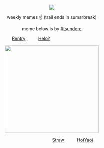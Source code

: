 
<div id="header" align="center">

![](https://komarev.com/ghpvc/?username=destroy-boys&style=plastic&color=lightgrey&label=_baes_&base=1000)

<div id="header" align="center">

weekly memes ☝️ (trail ends in sumarbreak)

meme below is by [#tsundere](https://github.com/Ioonatic)

<div id="header" align="center">

[Rentry](https://rentry.co/lordless)⠀⠀⠀⠀[Helo?](https://en.m.wikipedia.org/wiki/Lee_Do-hyun)⠀⠀⠀⠀⠀⠀⠀⠀⠀⠀⠀⠀⠀

<div id="header" align="center">

<img src=https://i.postimg.cc/vmw5Fm7X/Screenshot-20250511-162131-Discord.jpg width="300" height="280">

<div id="header" align="center">

⠀⠀⠀⠀⠀⠀⠀⠀⠀⠀⠀⠀⠀[Straw](https://4megz.straw.page)⠀⠀⠀⠀[HotYaoi](https://github.com/5uguru)
